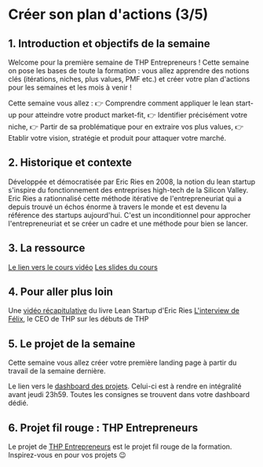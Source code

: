 # Créer son plan d'actions (3/5)

## 1. Introduction et objectifs de la semaine
Welcome pour la première semaine de THP Entrepreneurs !
Cette semaine on pose les bases de toute la formation : vous allez apprendre des notions clés (itérations, niches, plus values, PMF etc.) et créer votre plan d'actions pour les semaines et les mois à venir !

Cette semaine vous allez :
👉 Comprendre comment appliquer le lean start-up pour atteindre votre product market-fit,
👉 Identifier précisément votre niche,
👉 Partir de sa problématique pour en extraire vos plus values,
👉 Etablir votre vision, stratégie et produit pour attaquer votre marché.


## 2. Historique et contexte
Développée et démocratisée par Eric Ries en 2008, la notion du lean startup s'inspire du fonctionnement des entreprises high-tech de la Silicon Valley.
Eric Ries a rationnalisé cette méthode itérative de l'entrepreneuriat qui a depuis trouvé un échos énorme à travers le monde et est devenu la référence des startups aujourd'hui.
C'est un inconditionnel pour approcher l'entrepreneuriat et se créer un cadre et une méthode pour bien se lancer.


## 3. La ressource
[Le lien vers le cours vidéo](https://youtu.be/pvMURPDJJgw)
[Les slides du cours](https://docs.google.com/presentation/d/1z-uF7WhfpOEZPg3hk1YHeLJ0PK5wcFsAI6_3qKl2npM/edit?usp=drivesdk)


## 4. Pour aller plus loin
Une [vidéo récapitulative](https://youtu.be/RSaIOCHbuYw) du livre Lean Startup d'Eric Ries 
[L'interview de Félix](https://youtu.be/_g-yOwBa2zI), le CEO de THP sur les débuts de THP


## 5. Le projet de la semaine
Cette semaine vous allez créer votre première landing page à partir du travail de la semaine dernière.

Le lien vers le [dashboard des projets](https://thp-entrepreneurs.notion.site/PROMO-2-e8bef48d6ad546d1928b32934c4cdfb4).
Celui-ci est à rendre en intégralité avant jeudi 23h59.
Toutes les consignes se trouvent dans votre dashboard dédié.


## 6. Projet fil rouge : THP Entrepreneurs
Le projet de [THP Entrepreneurs](https://thp-entrepreneurs.notion.site/THP-Entrepreneurs-524cdaa6743742278c3e52067dc3b513) est le projet fil rouge de la formation. 
Inspirez-vous en pour vos projets 😉